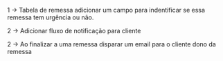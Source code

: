 1 -> Tabela de remessa adicionar um campo para indentificar se essa remessa tem urgência ou não.

2 -> Adicionar fluxo de notificação para cliente

2 -> Ao finalizar a uma remessa disparar um email para o cliente dono da remessa
